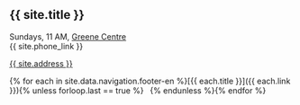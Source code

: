 <hr style="height:10px;visibility:hidden;margin:0"/>

## {{ site.title }}

Sundays, 11 AM, [Greene Centre](/directions) <br>
{{ site.phone_link }}

[{{ site.address }}](/directions)

{% for each in site.data.navigation.footer-en %}[{{ each.title }}]({{ each.link }}){% unless forloop.last == true %} &ensp;{% endunless %}{% endfor %}
<br><br>
